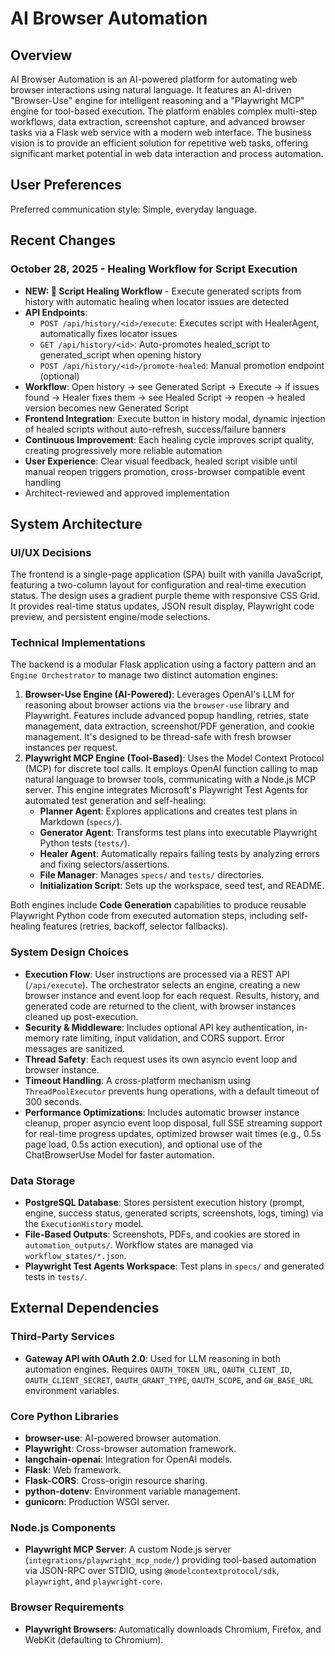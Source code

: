 # AI Browser Automation

## Overview

AI Browser Automation is an AI-powered platform for automating web browser interactions using natural language. It features an AI-driven "Browser-Use" engine for intelligent reasoning and a "Playwright MCP" engine for tool-based execution. The platform enables complex multi-step workflows, data extraction, screenshot capture, and advanced browser tasks via a Flask web service with a modern web interface. The business vision is to provide an efficient solution for repetitive web tasks, offering significant market potential in web data interaction and process automation.

## User Preferences

Preferred communication style: Simple, everyday language.

## Recent Changes

### October 28, 2025 - Healing Workflow for Script Execution
- **NEW: 🔧 Script Healing Workflow** - Execute generated scripts from history with automatic healing when locator issues are detected
- **API Endpoints**:
  - `POST /api/history/<id>/execute`: Executes script with HealerAgent, automatically fixes locator issues
  - `GET /api/history/<id>`: Auto-promotes healed_script to generated_script when opening history
  - `POST /api/history/<id>/promote-healed`: Manual promotion endpoint (optional)
- **Workflow**: Open history → see Generated Script → Execute → if issues found → Healer fixes them → see Healed Script → reopen → healed version becomes new Generated Script
- **Frontend Integration**: Execute button in history modal, dynamic injection of healed scripts without auto-refresh, success/failure banners
- **Continuous Improvement**: Each healing cycle improves script quality, creating progressively more reliable automation
- **User Experience**: Clear visual feedback, healed script visible until manual reopen triggers promotion, cross-browser compatible event handling
- Architect-reviewed and approved implementation

## System Architecture

### UI/UX Decisions

The frontend is a single-page application (SPA) built with vanilla JavaScript, featuring a two-column layout for configuration and real-time execution status. The design uses a gradient purple theme with responsive CSS Grid. It provides real-time status updates, JSON result display, Playwright code preview, and persistent engine/mode selections.

### Technical Implementations

The backend is a modular Flask application using a factory pattern and an `Engine Orchestrator` to manage two distinct automation engines:

1.  **Browser-Use Engine (AI-Powered)**: Leverages OpenAI's LLM for reasoning about browser actions via the `browser-use` library and Playwright. Features include advanced popup handling, retries, state management, data extraction, screenshot/PDF generation, and cookie management. It's designed to be thread-safe with fresh browser instances per request.
2.  **Playwright MCP Engine (Tool-Based)**: Uses the Model Context Protocol (MCP) for discrete tool calls. It employs OpenAI function calling to map natural language to browser tools, communicating with a Node.js MCP server. This engine integrates Microsoft's Playwright Test Agents for automated test generation and self-healing:
    *   **Planner Agent**: Explores applications and creates test plans in Markdown (`specs/`).
    *   **Generator Agent**: Transforms test plans into executable Playwright Python tests (`tests/`).
    *   **Healer Agent**: Automatically repairs failing tests by analyzing errors and fixing selectors/assertions.
    *   **File Manager**: Manages `specs/` and `tests/` directories.
    *   **Initialization Script**: Sets up the workspace, seed test, and README.

Both engines include **Code Generation** capabilities to produce reusable Playwright Python code from executed automation steps, including self-healing features (retries, backoff, selector fallbacks).

### System Design Choices

*   **Execution Flow**: User instructions are processed via a REST API (`/api/execute`). The orchestrator selects an engine, creating a new browser instance and event loop for each request. Results, history, and generated code are returned to the client, with browser instances cleaned up post-execution.
*   **Security & Middleware**: Includes optional API key authentication, in-memory rate limiting, input validation, and CORS support. Error messages are sanitized.
*   **Thread Safety**: Each request uses its own asyncio event loop and browser instance.
*   **Timeout Handling**: A cross-platform mechanism using `ThreadPoolExecutor` prevents hung operations, with a default timeout of 300 seconds.
*   **Performance Optimizations**: Includes automatic browser instance cleanup, proper asyncio event loop disposal, full SSE streaming support for real-time progress updates, optimized browser wait times (e.g., 0.5s page load, 0.5s action execution), and optional use of the ChatBrowserUse Model for faster automation.

### Data Storage

*   **PostgreSQL Database**: Stores persistent execution history (prompt, engine, success status, generated scripts, screenshots, logs, timing) via the `ExecutionHistory` model.
*   **File-Based Outputs**: Screenshots, PDFs, and cookies are stored in `automation_outputs/`. Workflow states are managed via `workflow_states/*.json`.
*   **Playwright Test Agents Workspace**: Test plans in `specs/` and generated tests in `tests/`.

## External Dependencies

### Third-Party Services

*   **Gateway API with OAuth 2.0**: Used for LLM reasoning in both automation engines. Requires `OAUTH_TOKEN_URL`, `OAUTH_CLIENT_ID`, `OAUTH_CLIENT_SECRET`, `OAUTH_GRANT_TYPE`, `OAUTH_SCOPE`, and `GW_BASE_URL` environment variables.

### Core Python Libraries

*   **browser-use**: AI-powered browser automation.
*   **Playwright**: Cross-browser automation framework.
*   **langchain-openai**: Integration for OpenAI models.
*   **Flask**: Web framework.
*   **Flask-CORS**: Cross-origin resource sharing.
*   **python-dotenv**: Environment variable management.
*   **gunicorn**: Production WSGI server.

### Node.js Components

*   **Playwright MCP Server**: A custom Node.js server (`integrations/playwright_mcp_node/`) providing tool-based automation via JSON-RPC over STDIO, using `@modelcontextprotocol/sdk`, `playwright`, and `playwright-core`.

### Browser Requirements

*   **Playwright Browsers**: Automatically downloads Chromium, Firefox, and WebKit (defaulting to Chromium).